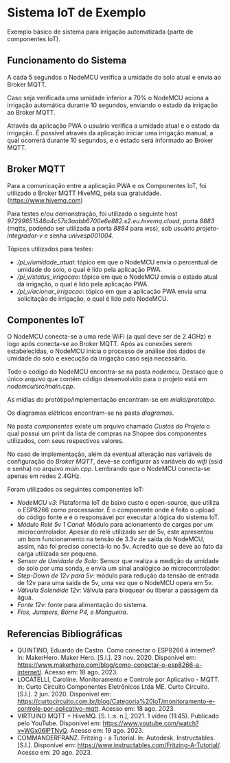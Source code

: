 # Sistema IoT de Exemplo

Exemplo básico de sistema para irrigação automatizada (parte de componentes IoT).

<!--  -->

## Funcionamento do Sistema

A cada 5 segundos o NodeMCU verifica a umidade do solo atual e envia ao Broker MQTT.

Caso seja verificada uma umidade inferior a 70% o NodeMCU aciona a irrigação automática durante 10 segundos, enviando o
estado da irrigação ao Broker MQTT.

Através da aplicação PWA o usuário verifica a umidade atual e o estado da irrigação. É possível através da aplicação
iniciar uma irrigação manual, a qual ocorrerá durante 10 segundos, e o estado será informado ao Broker MQTT.

<!--  -->

## Broker MQTT

Para a comunicação entre a aplicação PWA e os Componentes IoT, foi utilizado o Broker MQTT HiveMQ, pela sua gratuidade.
(https://www.hivemq.com)

Para testes e/ou demonstração, foi utilizado o seguinte host *97299651548a4c57a3aabb6700e6e882.s2.eu.hivemq.cloud*,
porta *8883* (mqtts, podendo ser utilizada a porta *8884* para wss), sob usuário *projeto-integrador-v* e senha
*univesp001004*.

Tópicos utilizados para testes:
- */pi_v/umidade_atual*: tópico em que o NodeMCU envia o percentual de umidade do solo, o qual é lido pela aplicação PWA.
- */pi_v/status_irrigacao*: tópico em que o NodeMCU envia o estado atual da irrigação, o qual é lido pela aplicação PWA.
- */pi_v/acionar_irrigacao*: tópico em que a aplicação PWA envia uma solicitação de irrigação, o qual é lido pelo NodeMCU.

<!--  -->

## Componentes IoT

O NodeMCU conecta-se a uma rede WiFi (a qual deve ser de 2.4GHz) e logo após conecta-se ao Broker MQTT.
Após as conexões serem estabelecidas, o NodeMCU inicia o processo de análise dos dados de umidade do solo e execução
da irrigação caso seja necessário.

Todo o código do NodeMCU encontra-se na pasta *nodemcu*. Destaco que o único arquivo que contém código desenvolvido para
o projeto está em *nodemcu/src/main.cpp*.

As mídias do protótipo/implementação encontram-se em *midia/prototipo*.

Os diagramas elétricos encontram-se na pasta *diagramas*.

Na pasta *componentes* existe um arquivo chamado *Custos do Projeto* o qual possui um print da lista de compras na
Shopee dos componentes utilizados, com seus respectivos valores.

No caso de implementação, além da eventual alteração nas variáveis de configuração do *Broker MQTT*, deve-se configurar
as variáveis do *wifi* (ssid e senha) no arquivo *main.cpp*. Lembrando que o NodeMCU conecta-se apenas em redes 2.4GHz.

Foram utilizados os seguintes componentes IoT:
- *NodeMCU v3*: Plataforma IoT de baixo custo e open-source, que utiliza o ESP8266 como processador. É o componente onde
é feito o upload do código fonte e é o responsável por executar a lógica do sistema IoT.
- *Módulo Relé 5v 1 Canal*: Módulo para acionamento de cargas por um microcontrolador. Apesar do relé utilizado ser de
5v, este apresentou um bom funcionamento na tensão de 3.3v de saída do NodeMCU, assim, não foi preciso conectá-lo no 5v.
Acredito que se deve ao fato da carga utilizada ser pequena.
- *Sensor de Umidade de Solo*: Sensor que realiza a medição da umidade do solo por uma sonda, e envia um sinal analógico
ao microcontrolador.
- *Step-Down de 12v para 5v*: módulo para redução da tensão de entrada de 12v para uma saída de 5v, uma vez que o
NodeMCU opera em 5v.
- *Válvula Solenóide 12v*: Válvula para bloquear ou liberar a passagem da água.
- *Fonte 12v*: fonte para alimentação do sistema.
- *Fios, Jumpers, Borne P4, e Mangueira*.

<!--  -->

## Referencias Bibliográficas

- QUINTINO, Eduardo de Castro. Como conectar o ESP8266 à internet?. ln: MakerHero. Maker Hero. [S.l.]. 23 nov. 2020. Disponível em: https://www.makerhero.com/blog/como-conectar-o-esp8266-a-internet/. Acesso em: 18 ago. 2023.
- LOCATELLI, Caroline. Monitoramento e Controle por Aplicativo - MQTT. ln: Curto Circuito Componentes Eletrônicos Ltda ME. Curto Circuito. [S.l.]. 2 jun. 2020. Disponível em: https://curtocircuito.com.br/blog/Categoria%20IoT/monitoramento-e-controle-por-aplicativo-mqtt. Acesso em: 18 ago. 2023.
- VIRTUINO MQTT + HiveMQ. [S. l.:s. n.], 2021. 1 vídeo (11:45). Publicado pelo YouTube. Disponível em: https://www.youtube.com/watch?v=WGx06lPTNyQ. Acesso em: 19 ago. 2023.
- COMMANDERFRANZ. Fritzing - a Tutorial. ln: Autodesk. Instructables. [S.l.]. Disponível em: https://www.instructables.com/Fritzing-A-Tutorial/. Acesso em: 20 ago. 2023.
